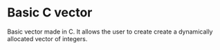 # Basic C vector
Basic vector made in C. It allows the user to create create a dynamically allocated vector of integers.
